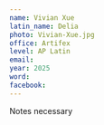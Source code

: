 ```yaml
---
name: Vivian Xue
latin_name: Delia
photo: Vivian-Xue.jpg
office: Artifex
level: AP Latin
email: 
year: 2025
word: 
facebook: 
---
```


Notes necessary